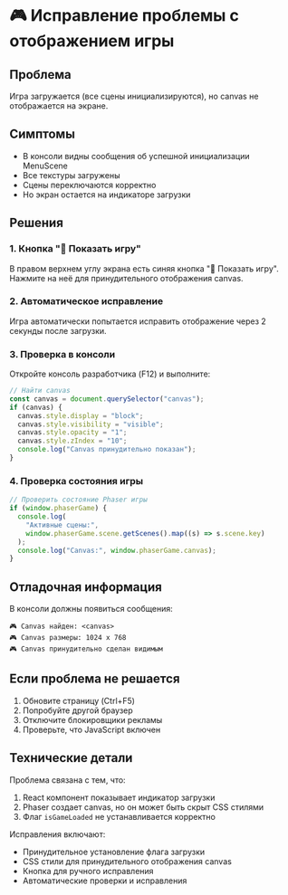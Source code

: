 # 🎮 Исправление проблемы с отображением игры

## Проблема

Игра загружается (все сцены инициализируются), но canvas не отображается на экране.

## Симптомы

- В консоли видны сообщения об успешной инициализации MenuScene
- Все текстуры загружены
- Сцены переключаются корректно
- Но экран остается на индикаторе загрузки

## Решения

### 1. Кнопка "🔧 Показать игру"

В правом верхнем углу экрана есть синяя кнопка "🔧 Показать игру". Нажмите на неё для принудительного отображения canvas.

### 2. Автоматическое исправление

Игра автоматически попытается исправить отображение через 2 секунды после загрузки.

### 3. Проверка в консоли

Откройте консоль разработчика (F12) и выполните:

```javascript
// Найти canvas
const canvas = document.querySelector("canvas");
if (canvas) {
  canvas.style.display = "block";
  canvas.style.visibility = "visible";
  canvas.style.opacity = "1";
  canvas.style.zIndex = "10";
  console.log("Canvas принудительно показан");
}
```

### 4. Проверка состояния игры

```javascript
// Проверить состояние Phaser игры
if (window.phaserGame) {
  console.log(
    "Активные сцены:",
    window.phaserGame.scene.getScenes().map((s) => s.scene.key)
  );
  console.log("Canvas:", window.phaserGame.canvas);
}
```

## Отладочная информация

В консоли должны появиться сообщения:

```
🎮 Canvas найден: <canvas>
🎮 Canvas размеры: 1024 x 768
🎮 Canvas принудительно сделан видимым
```

## Если проблема не решается

1. Обновите страницу (Ctrl+F5)
2. Попробуйте другой браузер
3. Отключите блокировщики рекламы
4. Проверьте, что JavaScript включен

## Технические детали

Проблема связана с тем, что:

1. React компонент показывает индикатор загрузки
2. Phaser создает canvas, но он может быть скрыт CSS стилями
3. Флаг `isGameLoaded` не устанавливается корректно

Исправления включают:

- Принудительное установление флага загрузки
- CSS стили для принудительного отображения canvas
- Кнопка для ручного исправления
- Автоматические проверки и исправления
